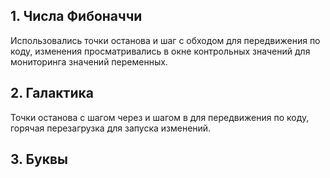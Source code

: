 ## 1. Числа Фибоначчи
Использовались точки останова и шаг с обходом для передвижения по коду, изменения просматривались в окне контрольных значений для мониторинга значений
переменных. 

## 2. Галактика
Точки останова с шагом через и шагом в для передвижения по коду, горячая перезагрузка для запуска изменений.

## 3. Буквы
